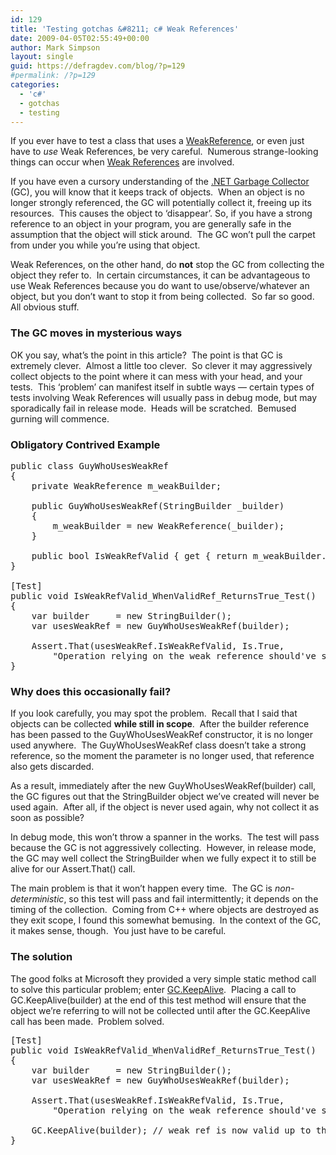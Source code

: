 ```yaml
---
id: 129
title: 'Testing gotchas &#8211; c# Weak References'
date: 2009-04-05T02:55:49+00:00
author: Mark Simpson
layout: single
guid: https://defragdev.com/blog/?p=129
#permalink: /?p=129
categories:
  - 'c#'
  - gotchas
  - testing
---
```

If you ever have to test a class that uses a [WeakReference](http://msdn.microsoft.com/en-us/library/system.weakreference.aspx), or even just have to _use_ Weak References, be very careful.  Numerous strange-looking things can occur when [Weak References](http://msdn.microsoft.com/en-us/library/system.weakreference.aspx) are involved.

If you have even a cursory understanding of the [.NET Garbage Collector](http://msdn.microsoft.com/en-us/library/0xy59wtx.aspx) (GC), you will know that it keeps track of objects.  When an object is no longer strongly referenced, the GC will potentially collect it, freeing up its resources.  This causes the object to &#8216;disappear&#8217;. So, if you have a strong reference to an object in your program, you are generally safe in the assumption that the object will stick around.  The GC won&#8217;t pull the carpet from under you while you&#8217;re using that object.

Weak References, on the other hand, do **not** stop the GC from collecting the object they refer to.  In certain circumstances, it can be advantageous to use Weak References because you do want to use/observe/whatever an object, but you don&#8217;t want to stop it from being collected.  So far so good.  All obvious stuff.

### The GC moves in mysterious ways

OK you say, what&#8217;s the point in this article?  The point is that GC is extremely clever.  Almost a little too clever.  So clever it may aggressively collect objects to the point where it can mess with your head, and your tests.  This &#8216;problem&#8217; can manifest itself in subtle ways &#8212; certain types of tests involving Weak References will usually pass in debug mode, but may sporadically fail in release mode.  Heads will be scratched.  Bemused gurning will commence.

### Obligatory Contrived Example

<pre>public class GuyWhoUsesWeakRef
{
    private WeakReference m_weakBuilder;

    public GuyWhoUsesWeakRef(StringBuilder _builder)
    {
        m_weakBuilder = new WeakReference(_builder);
    }

    public bool IsWeakRefValid { get { return m_weakBuilder.Target != null; } }
}

[Test]
public void IsWeakRefValid_WhenValidRef_ReturnsTrue_Test()
{
    var builder     = new StringBuilder();
    var usesWeakRef = new GuyWhoUsesWeakRef(builder);

    Assert.That(usesWeakRef.IsWeakRefValid, Is.True,
        "Operation relying on the weak reference should've succeeded");
}</pre>

### Why does this occasionally fail?

If you look carefully, you may spot the problem.  Recall that I said that objects can be collected **while still in scope**.  After the builder reference has been passed to the GuyWhoUsesWeakRef constructor, it is no longer used anywhere.  The GuyWhoUsesWeakRef class doesn&#8217;t take a strong reference, so the moment the parameter is no longer used, that reference also gets discarded.

As a result, immediately after the new GuyWhoUsesWeakRef(builder) call, the GC figures out that the StringBuilder object we&#8217;ve created will never be used again.  After all, if the object is never used again, why not collect it as soon as possible?

In debug mode, this won&#8217;t throw a spanner in the works.  The test will pass because the GC is not aggressively collecting.  However, in release mode, the GC may well collect the StringBuilder when we fully expect it to still be alive for our Assert.That() call.

The main problem is that it won&#8217;t happen every time.  The GC is _non-deterministic_, so this test will pass and fail intermittently; it depends on the timing of the collection.  Coming from C++ where objects are destroyed as they exit scope, I found this somewhat bemusing.  In the context of the GC, it makes sense, though.  You just have to be careful.

### The solution

The good folks at Microsoft they provided a very simple static method call to solve this particular problem; enter [GC.KeepAlive](http://msdn.microsoft.com/en-us/library/system.gc.keepalive.aspx).  Placing a call to GC.KeepAlive(builder) at the end of this test method will ensure that the object we&#8217;re referring to will not be collected until after the GC.KeepAlive call has been made.  Problem solved.

<pre>[Test]
public void IsWeakRefValid_WhenValidRef_ReturnsTrue_Test()
{
    var builder     = new StringBuilder();
    var usesWeakRef = new GuyWhoUsesWeakRef(builder);

    Assert.That(usesWeakRef.IsWeakRefValid, Is.True,
        "Operation relying on the weak reference should've succeeded");

    GC.KeepAlive(builder); // weak ref is now valid up to this point
}</pre>